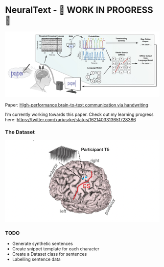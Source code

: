 NeuralText - 🚧 WORK IN PROGRESS 🚧
================

<!-- WARNING: THIS FILE WAS AUTOGENERATED! DO NOT EDIT! -->

![image.png](index_files/figure-commonmark/12b638ad-1-image-2.png)

Paper: [High-performance brain-to-text communication via
handwriting](https://www.nature.com/articles/s41586-021-03506-2)

I’m currently working towards this paper. Check out my learning progress
here: https://twitter.com/xariusrke/status/1621403313651728386

### The Dataset

![image.png](index_files/figure-commonmark/e0997627-1-image.png)

### TODO

- Generate synthetic sentences
- Create snippet template for each character
- Create a Dataset class for sentences
- Labelling sentence data
